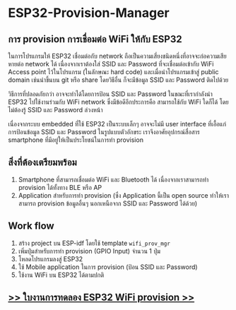 # ESP32-Provision-Manager
## การ provision การเชื่อมต่อ WiFi ให้กับ ESP32

ในการโปรแกรมให้ ESP32 เชื่อมต่อกับ network ถือเป็นความเสี่ยงชนิดหนึ่งที่อาจจะก่อความเสียหายต่อ network ได้
เนื่องจากเราต้องใส่ SSID และ Password   ที่จะเชื่อมต่อเข้ากับ WiFi Access point ไว้ในโปรแกรม (ในลักษณะ hard code)
และเมื่อนำโปรแกรมเข้าสู่ public domain เช่นนำขึ้นบน git หรือ share โดยวิธีอื่น ก็จะมีข้อมูล SSID และ Password ติดไปด้วย


วิธีการที่ปลอดภัยกว่า อาจจะทำได้โดยการป้อน SSID และ Password ในขณะที่เรากำลังนำ ESP32 ไปใช้งานร่วมกับ WiFi network
ซึ่งมีข้อดีอีกประการคือ สามารถใช้กับ WiFi ใดก็ได้ โดยไม่ต้องรู้ SSID และ Password ล่วงหน้า

เนื่องจากระบบ embedded ที่ใช้ ESP32 เป็นระบบเล็กๆ อาจจะไม่มี user interface  ที่เอื้อแก่การป้อนข้อมูล  SSID และ Password  ในรูปแบบตัวอักขระ
เราจึงอาศัยอุปกรณ์สื่อสาร smartphone ที่มีอยู่ให้เป็นประโยชน์ในการทำ provision

## สิ่งที่ต้องเตรียมพร้อม

1. Smartphone ที่สามารถเชื่อมต่อ WiFi และ Bluetooth ได้ เนื่องจากเราสามารถทำ provision ได้ทั้งทาง BLE หรือ AP
2. Application สำหรับการทำ provision (ซึ่ง Application นี้เป็น open source ทำให้เราสามารถ provision ข้อมูลอื่นๆ นอกเหนือจาก SSID และ Password ได้ด้วย)


## Work flow
1. สร้าง project บน ESP-idf โดยใช้ template `wifi_prov_mgr`
2. เพิ่มปุ่มสำหรับการทำ provision (GPIO Input) จำนวน 1 ปุ่ม
3. โหลดโปรแกรมลงสู่ ESP32
4. ใช้ Mobile application ในการ provision (ป้อน SSID และ Password)
5. ใช้งาน WiFi บน ESP32 ได้ตามปกติ

## [>> ใบงานการทดลอง ESP32 WiFi provision >>]()

